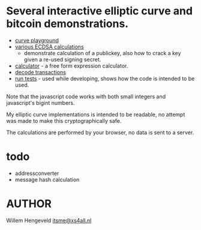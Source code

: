 # Several interactive elliptic curve and bitcoin demonstrations.

 * [curve playground](https://rawcdn.githack.com/nlitsme/bitcoinexplainer/0165c8008266606503b460475dfb1750c2dc6282/curve.html)
 * [various ECDSA calculations](https://rawcdn.githack.com/nlitsme/bitcoinexplainer/0165c8008266606503b460475dfb1750c2dc6282/ecdsacrack.html)
    * demonstrate calculation of a publickey, also how to crack a key given a re-used signing secret.
 * [calculator](https://rawcdn.githack.com/nlitsme/bitcoinexplainer/0165c8008266606503b460475dfb1750c2dc6282/calculator.html) - a free form expression calculator.
 * [decode transactions](https://rawcdn.githack.com/nlitsme/bitcoinexplainer/0165c8008266606503b460475dfb1750c2dc6282/transaction.html)
 * [run tests](https://rawcdn.githack.com/nlitsme/bitcoinexplainer/0165c8008266606503b460475dfb1750c2dc6282/unittest.html) - used while developing, shows how the code is intended to be used.


Note that the javascript code works with both small integers and javascript's bigint numbers.

My elliptic curve implementations is intended to be readable, no attempt was made to make this
cryptographically safe.

The calculations are performed by your browser, no data is sent to a server.


# todo

 * addressconverter
 * message hash calculation


# AUTHOR

Willem Hengeveld <itsme@xs4all.nl>

